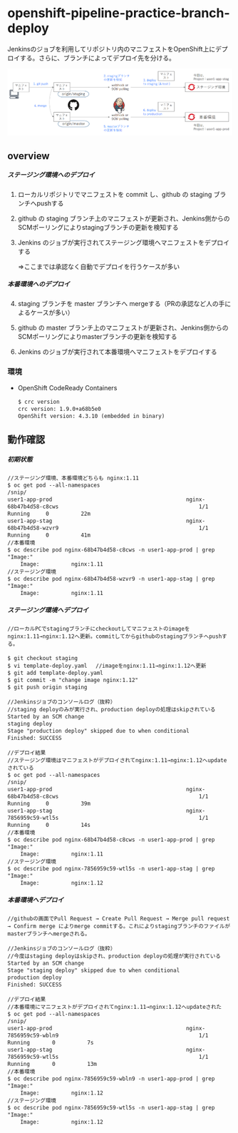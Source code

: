 # openshift-pipeline-practice-branch-deploy

Jenkinsのジョブを利用してリポジトリ内のマニフェストをOpenShift上にデプロイする。さらに、ブランチによってデプロイ先を分ける。

![overview](branch-deploy-overview.png)

## overview

##### ステージング環境へのデプロイ

1. ローカルリポジトリでマニフェストを commit し、github の staging ブランチへpushする

2. github の staging ブランチ上のマニフェストが更新され、Jenkins側からのSCMポーリングによりstagingブランチの更新を検知する

3. Jenkins のジョブが実行されてステージング環境へマニフェストをデプロイする

   ⇒ここまでは承認なく自動でデプロイを行うケースが多い

   

##### 本番環境へのデプロイ

4. staging ブランチを master ブランチへ mergeする（PRの承認など人の手によるケースが多い）

5. github の master ブランチ上のマニフェストが更新され、Jenkins側からのSCMポーリングによりmasterブランチの更新を検知する

6. Jenkins のジョブが実行されて本番環境へマニフェストをデプロイする



### 環境

- OpenShift CodeReady Containers

  ```
  $ crc version
  crc version: 1.9.0+a68b5e0
  OpenShift version: 4.3.10 (embedded in binary)
  ```



## 動作確認

##### 初期状態

```
//ステージング環境、本番環境どちらも nginx:1.11
$ oc get pod --all-namespaces
/snip/
user1-app-prod                                          nginx-68b47b4d58-c8cws                                            1/1     Running     0          22m
user1-app-stag                                          nginx-68b47b4d58-wzvr9                                            1/1     Running     0          41m
//本番環境
$ oc describe pod nginx-68b47b4d58-c8cws -n user1-app-prod | grep "Image:"
    Image:          nginx:1.11
//ステージング環境
$ oc describe pod nginx-68b47b4d58-wzvr9 -n user1-app-stag | grep "Image:"
    Image:          nginx:1.11
```

##### ステージング環境へデプロイ

```
//ローカルPCでstagingブランチにcheckoutしてマニフェストのimageをnginx:1.11→nginx:1.12へ更新。commitしてからgithubのstagingブランチへpushする。

$ git checkout staging
$ vi template-deploy.yaml 　//imageをnginx:1.11→nginx:1.12へ更新
$ git add template-deploy.yaml
$ git commit -m "change image nginx:1.12"
$ git push origin staging

//Jenkinsジョブのコンソールログ（抜粋）
//staging deployのみが実行され、production deployの処理はskipされている
Started by an SCM change
staging deploy
Stage "production deploy" skipped due to when conditional
Finished: SUCCESS

//デプロイ結果
//ステージング環境はマニフェストがデプロイされてnginx:1.11→nginx:1.12へupdateされている
$ oc get pod --all-namespaces
/snip/
user1-app-prod                                          nginx-68b47b4d58-c8cws                                            1/1     Running     0          39m
user1-app-stag                                          nginx-7856959c59-wtl5s                                            1/1     Running     0          14s
//本番環境
$ oc describe pod nginx-68b47b4d58-c8cws -n user1-app-prod | grep "Image:"
    Image:          nginx:1.11
//ステージング環境
$ oc describe pod nginx-7856959c59-wtl5s -n user1-app-stag | grep "Image:"
    Image:          nginx:1.12
```

##### 本番環境へデプロイ

```
//githubの画面でPull Request → Create Pull Request → Merge pull request → Confirm merge によりmerge commitする。これによりstagingブランチのファイルがmasterブランチへmergeされる。

//Jenkinsジョブのコンソールログ（抜粋）
//今度はstaging deployはskipされ、production deployの処理が実行されている
Started by an SCM change
Stage "staging deploy" skipped due to when conditional
production deploy
Finished: SUCCESS

//デプロイ結果
//本番環境にマニフェストがデプロイされてnginx:1.11→nginx:1.12へupdateされた
$ oc get pod --all-namespaces
/snip/
user1-app-prod                                          nginx-7856959c59-wbln9                                            1/1     Running       0          7s
user1-app-stag                                          nginx-7856959c59-wtl5s                                            1/1     Running       0          13m
//本番環境
$ oc describe pod nginx-7856959c59-wbln9 -n user1-app-prod | grep "Image:"
    Image:          nginx:1.12
//ステージング環境
$ oc describe pod nginx-7856959c59-wtl5s -n user1-app-stag | grep "Image:"
    Image:          nginx:1.12
```

